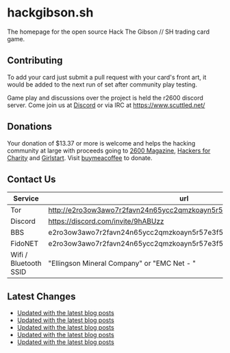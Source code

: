 # hackgibson.sh
The homepage for the open source Hack The Gibson // SH trading card game.


## Contributing

To add your card just submit a pull request with your card's front art, it would be added to the next run of set after community play testing.

Game play and discussions over the project is held the r2600 discord server. Come join us at [Discord](https://discord.com/invite/9hABUzz) or via IRC at https://www.scuttled.net/


## Donations

Your donation of $13.37 or more is welcome and helps the hacking community at large with proceeds going to [2600 Magazine](https://2600.com/), [Hackers for Charity](https://hackersforcharity.org) and [Girlstart](https://girlstart.org).  Visit [buymeacoffee](https://www.buymeacoffee.com/hackgibson.sh) to donate.


## Contact Us

Service | url
-|-
Tor | http://e2ro3ow3awo7r2favn24n65ycc2qmzkoayn5r57e3f56nvjwdcgg32ad.onion
Discord | https://discord.com/invite/9hABUzz
BBS | e2ro3ow3awo7r2favn24n65ycc2qmzkoayn5r57e3f56nvjwdcgg32ad.onion:23
FidoNET | e2ro3ow3awo7r2favn24n65ycc2qmzkoayn5r57e3f56nvjwdcgg32ad.onion:24554
Wifi / Bluetooth SSID | "Ellingson Mineral Company" or "EMC Net - <fidonet address>"

## Latest Changes
<!-- BLOG-POST-LIST:START -->
- [Updated with the latest blog posts](https://github.com/DFW2600/hackgibson.sh/commit/ea716c3a77fbd73047b27736cb6ab9f6c909f441)
- [Updated with the latest blog posts](https://github.com/DFW2600/hackgibson.sh/commit/b82bc43b1e28bbbd8e9c86663b63f92b89665399)
- [Updated with the latest blog posts](https://github.com/DFW2600/hackgibson.sh/commit/70ca9dd637f3cc9dd1ca851d746bf8e373f4933e)
- [Updated with the latest blog posts](https://github.com/DFW2600/hackgibson.sh/commit/b58d7e426178e028daef8f3989e6123ea4d16e8f)
- [Updated with the latest blog posts](https://github.com/DFW2600/hackgibson.sh/commit/f6db18f1567fc7dd5efdbe55b71f55c952b18423)
<!-- BLOG-POST-LIST:END -->
